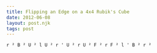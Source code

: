 ```yaml
---
title: Flipping an Edge on a 4x4 Rubik's Cube
date: 2012-06-08
layout: post.njk
tags: post
---
```


`r ² B ² U ² l U ² r ' U ² r U ² F ² r F ² l ' B ² r ²`